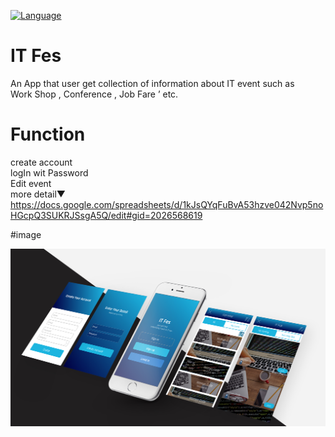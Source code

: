 [![Language](https://img.shields.io/badge/language-java-brightgreen.svg)](https://www.oracle.com/java/index.html)
# IT Fes
An App that user get collection of information about IT event such as<br>
Work Shop , Conference , Job Fare ’ etc.<br> 

# Function
create account<br>
logIn wit Password<br>
Edit event<br>
more detail▼
https://docs.google.com/spreadsheets/d/1kJsQYqFuBvA53hzve042Nvp5noHGcpQ3SUKRJSsgA5Q/edit#gid=2026568619

#image
<div align="center">
<img src="https://raw.githubusercontent.com/hikaori/ITFES/master/img/ITFesMockup.jpg">
</div>
